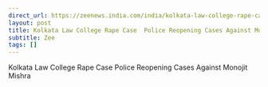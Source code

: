 ```yaml
---
direct_url: https://zeenews.india.com/india/kolkata-law-college-rape-case-police-reopening-cases-against-monojit-mishra-2935646.html
layout: post
title: Kolkata Law College Rape Case  Police Reopening Cases Against Monojit Mishra
subtitle: Zee
tags: []
---
```


Kolkata Law College Rape Case  Police Reopening Cases Against Monojit Mishra
